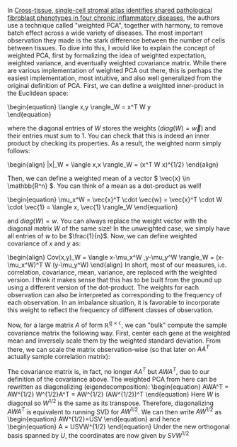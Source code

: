 
In [Cross-tissue, single-cell stromal atlas identifies shared pathological fibroblast phenotypes in four chronic inflammatory diseases](https://doi.org/10.1016/j.medj.2022.05.002), 
the authors use a technique called "weighted PCA", together with harmony, 
to remove batch effect across a wide variety of diseases. 
The most important observation they made is the stark difference between the number of cells between tissues. 
To dive into this, I would like to explain the concept of weighted PCA, first by formalizing  the idea of weighted expectation, weighted variance, and eventually weighted covariance matrix. While there are various implementation of weighted PCA out there, this is perhaps the easiest implementation, most intuitive, and also well generalized from the original definition of PCA. 
 First, we can define a weighted inner-product in the Euclidean space: 

\begin{equation}
    \langle x,y \rangle_W = x^T W y  
\end{equation}

where the diagonal entries of $W$ stores the weights ($diag(W)=\vec{w}$) and their entries must sum to $1$. You can check that this is indeed an inner product by checking its properties. As a result, the weighted norm simply follows:

\begin{align}
    \|x\|_W = \langle x,x \rangle_W = (x^T W x)^{1/2} 
\end{align}

Then, we  can define a weighted mean of a vector $ \vec{x} \in \mathbb{R^n} $. You can think of a mean as a dot-product as well!

\begin{equation}
    \mu_x^W  = \vec{x}^T \cdot \vec{w}  = \vec{x}^T \cdot W \cdot  \vec{1} = \langle x, \vec{1} \rangle_W 
\end{equation}

and $diag(W)=w$. You can always replace the weight vector with the diagonal matrix $W$ of the same size!
In the unweighted case, we simply have all entries of $w$ to be $\frac{1}{n}$.
Now, we can define weighted covariance  of $x$ and $y$ as:

\begin{align}
    Cov(x,y)_W = \langle x-\mu_x^W ,y-\mu_y^W \rangle_W  = (x-\mu_x^W)^T W (y-\mu_y^W)
\end{align}
In short, most of our measures, i.e. correlation, covariance, mean, variance, are replaced with the weighted version. I think it makes sense that this has to be built from the ground up using a different version of the dot-product.
The weights for each observation can also be interpreted as corresponding to the frequency of each observation. In an imbalance situation, it is favorable to  incorporate this weight to reflect the frequency of different classes of observation. 

Now, for a large matrix $A$ of form $\mathbb{R^{g \times c }}$, we can "bulk" compute the sample covariance matrix the following way. First, 
center each gene at the weighted mean and inversely scale them by the weighted standard deviation. From there, we can scale the matrix observation-wise
 (so that later on $AA^T$  actually sample correlation matrix):

The covariance matrix is, in fact, no longer $AA^T$ but $AWA^T$, due to our definition of the covariance above. The weighted PCA from here can be rewritten as diagonalizing (eigendecomposition):
\begin{equation}
AWA^T = AW^{1/2} W^{1/2}A^T = AW^{1/2} (AW^{1/2})^T
\end{equation}
Here $W$ is diagonal so $W^{1/2}$ is the same as its transpose.
Therefore, diagonalizing $AWA^T$ is equivalent  to running SVD for  $AW^{1/2}$. We can then write $AW^{1/2}$ as
\begin{equation}
AW^{1/2}=USV
\end{equation}
and hence
\begin{equation}
A = USVW^{1/2}
\end{equation}
Under the new orthogonal basis spanned by $U$, the coordinates are   now given by  $SVW^{1/2}$ 
